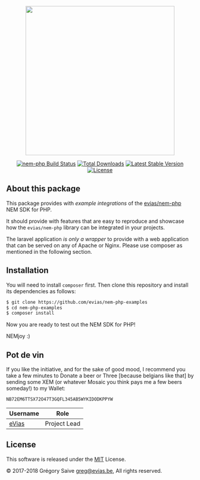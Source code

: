 <p align="center"><img src="https://nem.io/wp-content/themes/nem/img/logo-nem.svg" width="400"></p>

<p align="center">
<a href="https://travis-ci.org/evias/nem-php"><img src="https://travis-ci.org/evias/nem-php.svg" alt="nem-php Build Status"></a>
<a href="https://packagist.org/packages/evias/nem-php"><img src="https://poser.pugx.org/evias/nem-php/d/total.svg" alt="Total Downloads"></a>
<a href="https://packagist.org/packages/evias/nem-php"><img src="https://poser.pugx.org/evias/nem-php/v/stable.svg" alt="Latest Stable Version"></a>
<a href="https://packagist.org/packages/evias/nem-php"><img src="https://poser.pugx.org/evias/nem-php/license.svg" alt="License"></a>
</p>

## About this package

This package provides with *example integrations* of the [evias/nem-php](https://github.com/evias/nem-php) NEM SDK for PHP.

It should provide with features that are easy to reproduce and showcase how the `evias/nem-php` library can be integrated in your projects.

The laravel application *is only a wrapper* to provide with a web application that can be served on any of Apache or Nginx. Please use composer as mentioned in the following section.

## Installation

You will need to install `composer` first. Then clone this repository and install its dependencies as follows:

```bash
$ git clone https://github.com/evias/nem-php-examples
$ cd nem-php-examples
$ composer install
```

Now you are ready to test out the NEM SDK for PHP!

NEMjoy :)

## Pot de vin

If you like the initiative, and for the sake of good mood, I recommend you take a few minutes to Donate a beer or Three [because belgians like that] by sending some XEM (or whatever Mosaic you think pays me a few beers someday!) to my Wallet:

    NB72EM6TTSX72O47T3GQFL345AB5WYKIDODKPPYW

| Username | Role |
| --- | --- |
| [eVias](https://github.com/evias) | Project Lead |

## License

This software is released under the [MIT](LICENSE) License.

© 2017-2018 Grégory Saive <greg@evias.be>, All rights reserved.
